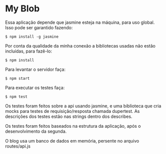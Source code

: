 # My Blob

Essa aplicação depende que jasmine esteja na máquina, para uso global. Isso pode ser garantido fazendo:

`$ npm install -g jasmine`

Por conta da qualidade da minha conexão a bibliotecas usadas não estão incluídas, para fazê-lo:

`$ npm install`

Para levantar o servidor faça:

`$ npm start`

Para executar os testes faça:

`$ npm test`

Os testes foram feitos sobre a api usando jasmine, e uma biblioteca que cria mocks para testes de requisição/resposta chamada dupertest. As descrições dos testes estão nas strings dentro dos describes.

Os testes foram feitos baseados na estrutura da aplicação, após o desenvolvimento da segunda.

O blog usa um banco de dados em memória, persente no arquivo routes/api.js
